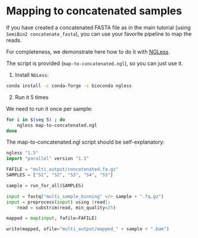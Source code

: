 # Mapping to concatenated samples

If you have created a concatenated FASTA file as in the main tutorial (using `SemiBin2 concatenate_fasta`), you can use your favorite pipeline to map the reads.

For completeness, we demonstrate here how to do it with [NGLess](https://ngless.embl.de/).

The script is provided (`map-to-concatenated.ngl`), so you can just use it.

1. Install `NGLess`:

```bash
conda install -c conda-forge -c bioconda ngless
```

2. Run it 5 times

We need to run it once per sample:

```bash
for i in $(seq 5) ; do
    ngless map-to-concatenated.ngl
done
```

The map-to-concatenated.ngl script should be self-explanatory:

```python
ngless "1.5"
import "parallel" version "1.1"

FAFILE = "multi_output/concatenated.fa.gz"
SAMPLES = ["S1", "S2", "S3", "S4", "S5"]

sample = run_for_all(SAMPLES)

input = fastq("multi_sample_binning" </> sample + ".fq.gz")
input = preprocess(input) using |read|:
    read = substrim(read, min_quality=25)

mapped = map(input, fafile=FAFILE)

write(mapped, ofile="multi_output/mapped_" + sample + ".bam")
```
